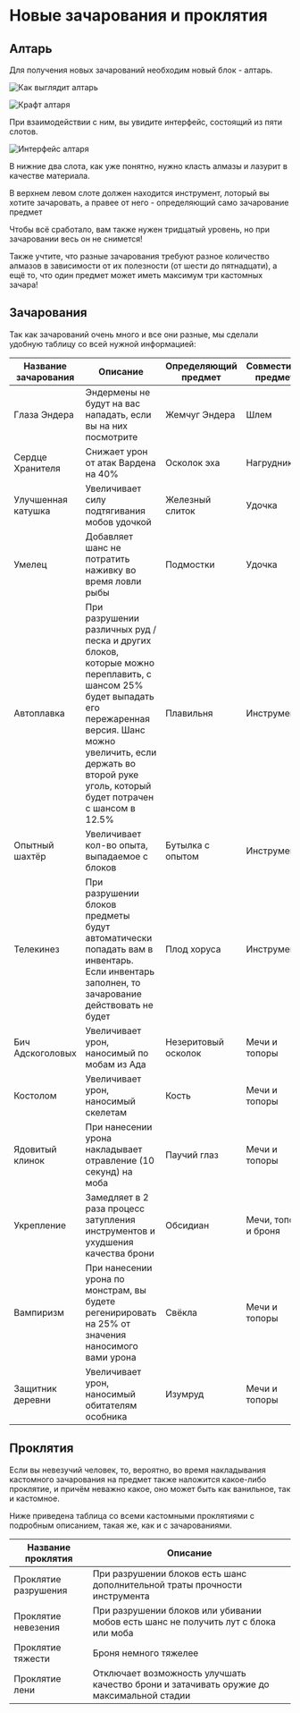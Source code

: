 # Новые зачарования и проклятия

## Алтарь

Для получения новых зачарований необходим новый блок - алтарь.

![Как выглядит алтарь](https://imgur.com/gM78VuL.png)

![Крафт алтаря](https://imgur.com/p0uVMhi.png)

При взаимодействии с ним, вы увидите интерфейс, состоящий из пяти слотов. 

![Интерфейс алтаря](https://imgur.com/wg1KmNx.png)

В нижние два слота, как уже понятно, нужно класть алмазы и лазурит в качестве материала.

В верхнем левом слоте должен находится инструмент, лоторый вы хотите зачаровать, а правее от него - определяющий само зачарование предмет

Чтобы всё сработало, вам также нужен тридцатый уровень, но при зачаровании весь он не снимется!

Также учтите, что разные зачарования требуют разное количество алмазов в зависимости от их полезности (от шести до пятнадцати), а ещё то, что один предмет может иметь максимум три кастомных зачара! 

## Зачарования

Так как зачарований очень много и все они разные, мы сделали удобную таблицу со всей нужной информацией:

| Название зачарования | Описание | Определяющий предмет | Совместимые предметы | Совместим с починкой |
|---|---|---|---|---|
| Глаза Эндера | Эндермены не будут на вас нападать, если вы на них посмотрите | Жемчуг Эндера | Шлем | Да |
| Сердце Хранителя | Cнижает урон от атак Вардена на 40% | Осколок эха | Нагрудник | Нет |
| Улучшенная катушка | Увеличивает силу подтягивания мобов удочкой | Железный слиток | Удочка | Да |
| Умелец | Добавляет шанс не потратить наживку во время ловли рыбы | Подмостки | Удочка | Да |
| Автоплавка | При разрушении различных руд / песка и других блоков, которые можно переплавить, с шансом 25% будет выпадать его пережаренная версия. Шанс можно увеличить, если держать во второй руке уголь, который будет потрачен с шансом в 12.5% | Плавильня | Инструменты | Нет |
| Опытный шахтёр | Увеличивает кол-во опыта, выпадаемое с блоков | Бутылка с опытом | Инструменты | Да |
| Телекинез | При разрушении блоков предметы будут автоматически попадать вам в инвентарь. Если инвентарь заполнен, то зачарование действовать не будет | Плод хоруса | Инструменты | Да |
| Бич Адскоголовых | Увеличивает урон, наносимый по мобам из Ада | Незеритовый осколок | Мечи и топоры | Да |
| Костолом | Увеличивает урон, наносимый скелетам | Кость | Мечи и топоры | Да |
| Ядовитый клинок | При нанесении урона накладывает отравление (10 секунд) на моба | Паучий глаз | Мечи и топоры | Да |
| Укрепление | Замедляет в 2 раза процесс затупления инструментов и ухудшения качества брони | Обсидиан | Мечи, топоры и броня | Нет |
| Вампиризм | При нанесении урона по монстрам, вы будете регенирировать на 25% от значения наносимого вами урона | Свёкла | Мечи и топоры | Нет |
| Защитник деревни | Увеличивает урон, наносимый обитателям особника | Изумруд | Мечи и топоры | Да |

## Проклятия

Если вы невезучий человек, то, вероятно, во время накладывания кастомного зачарования на предмет также наложится какое-либо проклятие, и причём неважно какое, оно может быть как ванильное, так и кастомное.

Ниже приведена таблица со всеми кастомными проклятиями с подробным описанием, такая же, как и с зачарованиями.

| Название проклятия | Описание |
| --- | --- |
| Проклятие разрушения | При разрушении блоков есть шанс дополнительной траты прочности инструмента |
| Проклятие невезения | При разрушении блоков или убивании мобов есть шанс не получить лут с блока или моба |
| Проклятие тяжести | Броня немного тяжелее |
| Проклятие лени | Отключает возможность улучшать качество брони и затачивать оружие до максимальной стадии |

